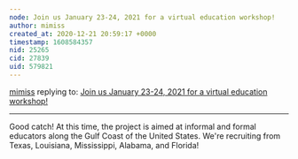 ```yaml
---
node: Join us January 23-24, 2021 for a virtual education workshop!
author: mimiss
created_at: 2020-12-21 20:59:17 +0000
timestamp: 1608584357
nid: 25265
cid: 27839
uid: 579821
---
```




[mimiss](../profile/mimiss) replying to: [Join us January 23-24, 2021 for a virtual education workshop!](../notes/mimiss/12-16-2020/join-us-january-23-24-2021-for-a-virtual-education-workshop)

----
Good catch! At this time, the project is aimed at informal and formal educators along the Gulf Coast of the United States. We're recruiting from Texas, Louisiana, Mississippi, Alabama, and Florida!